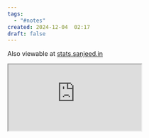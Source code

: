 ```yaml
---
tags:
  - "#notes"
created: 2024-12-04  02:17
draft: false
---
```

Also viewable at [stats.sanjeed.in](https://stats.sanjeed.in)

<iframe src="https://sanjeed.goatcounter.com?hideui=1"></iframe>


